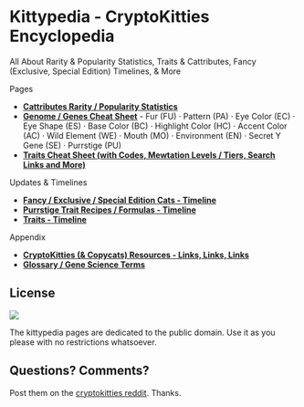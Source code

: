 # Kittypedia  - CryptoKitties Encyclopedia

All About Rarity & Popularity Statistics, Traits & Cattributes, Fancy (Exclusive, Special Edition) Timelines, & More



Pages

- [**Cattributes Rarity / Popularity Statistics**](CATTRIBUTES.md)
- [**Genome / Genes Cheat Sheet**](GENES.md) - Fur (FU) · Pattern (PA) · Eye Color (EC) · Eye Shape (ES) · Base Color (BC) · Highlight Color (HC) · Accent Color (AC) · Wild Element (WE) · Mouth (MO) · Environment (EN) · Secret Y Gene (SE) · Purrstige (PU)
- [**Traits Cheat Sheet (with Codes, Mewtation Levels / Tiers, Search Links and More)**](TRAITS.md)

Updates & Timelines

- [**Fancy / Exclusive / Special Edition Cats - Timeline**](TIMELINE-FANCIES.md)
- [**Purrstige Trait Recipes / Formulas - Timeline**](TIMELINE-PURRSTIGES.md)
- [**Traits - Timeline**](TIMELINE-TRAITS.md)


Appendix

- [**CryptoKitties (& Copycats) Resources - Links, Links, Links**](RESOURCES.md)
- [**Glossary / Gene Science Terms**](GLOSSARY.md)



## License

![](https://publicdomainworks.github.io/buttons/zero88x31.png)

The kittypedia pages are dedicated to the public domain. Use it as you please with no restrictions whatsoever.


## Questions? Comments?

Post them on the [cryptokitties reddit](https://www.reddit.com/r/cryptokitties). Thanks.
